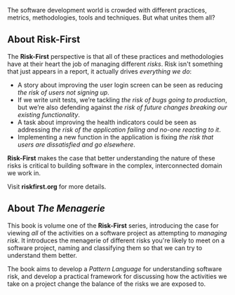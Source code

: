 
The software development world is crowded with different practices, metrics, methodologies, tools and techniques.  But what unites them all?

## About Risk-First

The **Risk-First** perspective is that all of these practices and methodologies have at their heart the job of managing different _risks_.   Risk isn't something that just appears in a report, it actually drives _everything we do_:

- A story about improving the user login screen can be seen as reducing _the risk of users not signing up_.
- If we write unit tests, we’re tackling _the risk of bugs going to production_, but we’re also defending against _the risk of future changes breaking our existing functionality_.
- A task about improving the health indicators could be seen as addressing _the risk of the application failing and no-one reacting to it_.
- Implementing a new function in the application is fixing _the risk that users are dissatisfied and go elsewhere_.

**Risk-First** makes the case that better understanding the nature of these risks is critical to building software in the complex, interconnected domain we work in.  

Visit **riskfirst.org** for more details.

## About _The Menagerie_

This book is volume one of the **Risk-First** series, introducing the  case for viewing _all_ of the activities on a software project as attempting to _managing risk_.  It introduces the menagerie of different risks you're likely to meet on a software project, naming and classifying them so that we can try to understand them better.

The book aims to develop a _Pattern Language_ for understanding software risk, and develop a practical framework for discussing how the activities we take on a project change the balance of the risks we are exposed to.


 